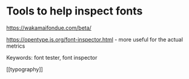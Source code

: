 # Tools to help inspect fonts

https://wakamaifondue.com/beta/

https://opentype.js.org/font-inspector.html - more useful for the actual metrics

Keywords: font tester, font inspector

[[typography]]